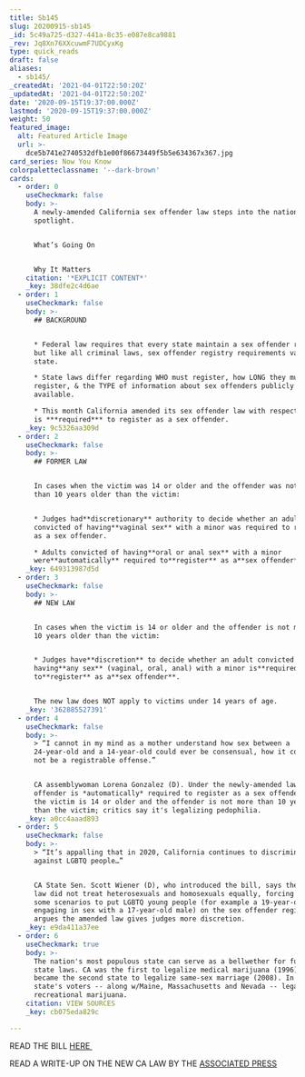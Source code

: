 ```yaml
---
title: Sb145
slug: 20200915-sb145
_id: 5c49a725-d327-441a-8c35-e087e8ca9881
_rev: Jq8Xn76XXcuwmF7UDCyxKg
type: quick_reads
draft: false
aliases:
  - sb145/
_createdAt: '2021-04-01T22:50:20Z'
_updatedAt: '2021-04-01T22:50:20Z'
date: '2020-09-15T19:37:00.000Z'
lastmod: '2020-09-15T19:37:00.000Z'
weight: 50
featured_image:
  alt: Featured Article Image
  url: >-
    dce5b741e2740532dfb1e00f86673449f5b5e634367x367.jpg
card_series: Now You Know
colorpaletteclassname: '--dark-brown'
cards:
  - order: 0
    useCheckmark: false
    body: >-
      A newly-amended California sex offender law steps into the national
      spotlight.


      What’s Going On


      Why It Matters
    citation: '*EXPLICIT CONTENT*'
    _key: 38dfe2c4d6ae
  - order: 1
    useCheckmark: false
    body: >-
      ## BACKGROUND


      * Federal law requires that every state maintain a sex offender registry,
      but like all criminal laws, sex offender registry requirements vary by
      state.

      * State laws differ regarding WHO must register, how LONG they must
      register, & the TYPE of information about sex offenders publicly
      available.

      * This month California amended its sex offender law with respect to who
      is ***required*** to register as a sex offender.
    _key: 9c5326aa309d
  - order: 2
    useCheckmark: false
    body: >-
      ## FORMER LAW


      In cases when the victim was 14 or older and the offender was not more
      than 10 years older than the victim:


      * Judges had**discretionary** authority to decide whether an adult
      convicted of having**vaginal sex** with a minor was required to register
      as a sex offender.

      * Adults convicted of having**oral or anal sex** with a minor
      were**automatically** required to**register** as a**sex offender**.
    _key: 649313987d5d
  - order: 3
    useCheckmark: false
    body: >-
      ## NEW LAW


      In cases when the victim is 14 or older and the offender is not more than
      10 years older than the victim:


      * Judges have**discretion** to decide whether an adult convicted of
      having**any sex** (vaginal, oral, anal) with a minor is**required**
      to**register** as a**sex offender**.


      The new law does NOT apply to victims under 14 years of age.
    _key: '362885527391'
  - order: 4
    useCheckmark: false
    body: >-
      > “I cannot in my mind as a mother understand how sex between a
      24-year-old and a 14-year-old could ever be consensual, how it could ever
      not be a registrable offense.”


      CA assemblywoman Lorena Gonzalez (D). Under the newly-amended law, no
      offender is *automatically* required to register as a sex offender *when*
      the victim is 14 or older and the offender is not more than 10 years older
      than the victim; critics say it's legalizing pedophilia.
    _key: a0cc4aaad893
  - order: 5
    useCheckmark: false
    body: >-
      > “It’s appalling that in 2020, California continues to discriminate
      against LGBTQ people…”


      CA State Sen. Scott Wiener (D), who introduced the bill, says the previous
      law did not treat heterosexuals and homosexuals equally, forcing judges in
      some scenarios to put LGBTQ young people (for example a 19-year-old male
      engaging in sex with a 17-year-old male) on the sex offender registry. He
      argues the amended law gives judges more discretion.
    _key: e9da411a37ee
  - order: 6
    useCheckmark: true
    body: >-
      The nation's most populous state can serve as a bellwether for future
      state laws. CA was the first to legalize medical marijuana (1996), and
      became the second state to legalize same-sex marriage (2008). In 2016, the
      state's voters -- along w/Maine, Massachusetts and Nevada -- legalized
      recreational marijuana.
    citation: VIEW SOURCES
    _key: cb075eda829c

---
```

READ THE BILL [HERE ](https://leginfo.legislature.ca.gov/faces/billTextClient.xhtml?bill_id=201920200SB145)

READ A WRITE-UP ON THE NEW CA LAW BY THE [ASSOCIATED PRESS](https://apnews.com/afs:Content:9289454083)
